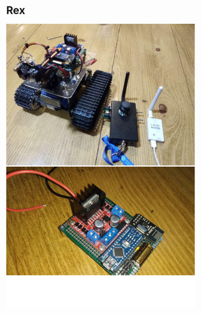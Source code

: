 # Rex
![Image description](https://github.com/MaksKliuba/ArduinoProjects/blob/master/Tank/images/photo_Rex.jpg)
![Image description](https://github.com/MaksKliuba/ArduinoProjects/blob/master/Tank/images/photo_RX.jpg)